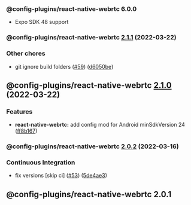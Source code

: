 ### @config-plugins/react-native-webrtc 6.0.0

- Expo SDK 48 support

### @config-plugins/react-native-webrtc [2.1.1](https://github.com/expo/config-plugins/compare/@config-plugins/react-native-webrtc@2.1.0...@config-plugins/react-native-webrtc@2.1.1) (2022-03-22)

### Other chores

- git ignore build folders ([#59](https://github.com/expo/config-plugins/issues/59)) ([d6050be](https://github.com/expo/config-plugins/commit/d6050beb2a5c68dc59287c27ec388c2002ec7904))

## @config-plugins/react-native-webrtc [2.1.0](https://github.com/expo/config-plugins/compare/@config-plugins/react-native-webrtc@2.0.2...@config-plugins/react-native-webrtc@2.1.0) (2022-03-22)

### Features

- **react-native-webrtc:** add config mod for Android minSdkVersion 24 ([ff8b167](https://github.com/expo/config-plugins/commit/ff8b1677640a560ca98abd8a83f349b3a1ee9017))

### @config-plugins/react-native-webrtc [2.0.2](https://github.com/expo/config-plugins/compare/@config-plugins/react-native-webrtc@2.0.1...@config-plugins/react-native-webrtc@2.0.2) (2022-03-16)

### Continuous Integration

- fix versions [skip ci] ([#53](https://github.com/expo/config-plugins/issues/53)) ([5de4ae3](https://github.com/expo/config-plugins/commit/5de4ae3e6182c32b7aa24d70ccd23a11663bb089))

## @config-plugins/react-native-webrtc 2.0.1
